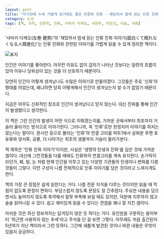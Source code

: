 ```yaml
---
layout: post
title: "자기전에 누워 가볍게 읽기에도 좋은 인류와 진화 - 재밌어서 밤새 읽는 인류 진화 이야기"
category: 도서
tags: [책, 과학, 인류학, 진화, 사마키 다케오, 서현주, 우은진, 더숲, 서평]
---
```


'사마키 다케오(左巻 健男)'의
'재밌어서 밤새 읽는 인류 진화 이야기(面白くて眠れなくなる人類進化)'는
인류 진화와 관련된 이야기를 가볍게 읽을 수 있게 정리한 책이다.

![표지](https://lh3.googleusercontent.com/hKrcUtzeRlB3HnBkivi-QyYxCV6RCh1t8wMQWH_daEffHssPtUc9fDB2gDAkhGcAURHQMDXtmvrJ7g=s480)

인간은 이야기를 좋아한다.
아무런 이유도 없이 갑자기 나타난 것보다는
일련의 흐름이 있어 이유나 당위성이 있는 것을 더 선호하기 때문이다.

당연히 인간이 어떻게 생겨났나도 수많은 이야기로 만들어졌다.
그것들은 주로 '신화'의 형태를 띄었는데,
왜냐하면 당최 어떻게해서 인간이 생겨났는지 알 수가 없었기 때문이다.

지금은 아무도 신화적인 창조로 인간이 생겨났다고 믿지 않는다.
대신 진화를 통해 인간이 발생했다고 생각한다.

이 책은 그런 인간의 발생이 어떤 식으로 이뤄졌는지를,
가까운 곳에서부터 최초까지 거슬러 올라가는 방식으로 이야기한다.
그러니까, 꼭 '인류'로만 한정지어 이야기를 하지는 않는다는 말이다.
원시인 등으로 불리는 '인류'의 연결 고리를 파트1에서 살펴본 후엔
포유류와 양서류, 공룡, 더 나아가는 최초의 생물까지 거슬러 올라가본다.

책 제목은 '인류 진화 이야기'이지만,
사실은 '생명의 탄생과 진화'를 담은 것에 가까운 셈이다.
대신에 그런것들을 다룰 때에도 인류와의 연결고리를 계속 유지한다.
손가락이라던가, 폐, 털, 눈 처럼 현재 인간을 이루고 있는 다양한 기관들의 탄생이나 변화를 다룬 것들이 그렇다.
이런 구성이 나름 전체적으로 인류 이야기를 담은 것이라고 느껴지게도 한다.

책의 가장 큰 장점은 쉽게 읽힌다는 거다.
나름 전문 지식을 다루는 것이지만 읽을 때 막힘이 없도록 문장이 편하다.
부담스럽지 않도록 문장도 잘 간추렸다.
주요한 내용을 담으면서도 늘어지지 않도록 축약해서 얼핏 부족해 보일 때도 있지만,
덕분에 지루하지 않고 술술 읽어나갈 수 있다.
쉽고 재미있게 읽을 수 있다는 컨셉을 꽤나 잘 지킨 셈이다.

아쉬운 것은 최신 정보까지는 담겨있지 않은 듯 하다는 거다.
유인원을 구분하는 용어부터 '최근엔 사용하지 않는 추세'라고 주석을 단 걸 보면 그렇다.
아무래도 처음 출간된지 5년여가 지난 책이라서 그런 듯하다.
그간에 새롭게 발견된 것이나 바뀐 내용은 무엇이 있을지 궁금하다.
